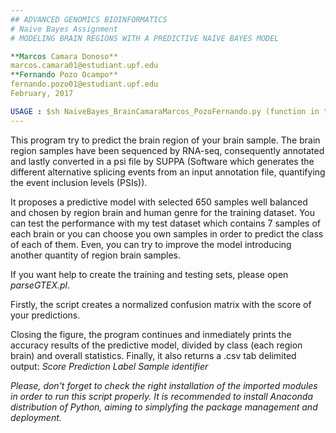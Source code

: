 ```yaml
---
## ADVANCED GENOMICS BIOINFORMATICS 
# Naive Bayes Assignment
# MODELING BRAIN REGIONS WITH A PREDICTIVE NAIVE BAYES MODEL

**Marcos Camara Donoso**
marcos.camara01@estudiant.upf.edu
**Fernando Pozo Ocampo**
fernando.pozo01@estudiant.upf.edu
February, 2017

USAGE : $sh NaiveBayes_BrainCamaraMarcos_PozoFernando.py (function in the last line -> Naive_Bayes_Brain (training set (.txt),  testing set(.txt), input file (.psi))) 
---
```

This program try to predict the brain region of your brain sample. 
The brain region samples have been sequenced by RNA-seq, consequently annotated and lastly converted in a psi file by SUPPA (Software which generates the different alternative splicing events from an input annotation file, quantifying the event inclusion levels (PSIs)).

It proposes a predictive model with selected 650 samples well balanced and chosen by region brain and human genre for the training dataset. You can test the performance with my test dataset which contains 7 samples of each brain or you can choose you own samples in order to predict the class of each of them. Even, you can try to improve the model introducing another quantity of region brain samples.

If you want help to create the training and testing sets, please open *parseGTEX.pl*.

Firstly, the script creates a normalized confusion matrix with the score of your predictions.

Closing the figure, the program continues and inmediately prints the accuracy results of the predictive model, divided by class (each region brain) and overall statistics.
Finally, it also returns a .csv tab delimited output:
*Score Prediction  Label   Sample identifier*

*Please, don't forget to check the right installation of the imported modules in order to run this script properly. It is recommended to install Anaconda distribution of Python, aiming to simplyfing the package management and deployment.*
